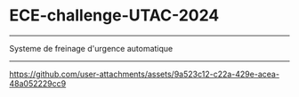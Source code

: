 # ECE-challenge-UTAC-2024

----
Systeme de freinage d'urgence automatique

----
https://github.com/user-attachments/assets/9a523c12-c22a-429e-acea-48a052229cc9
